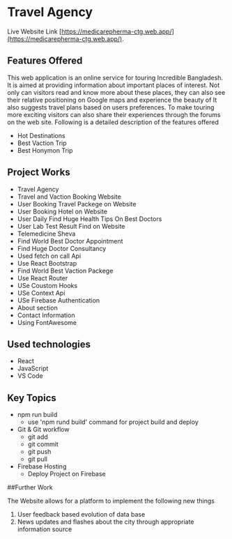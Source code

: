 # Travel Agency

Live Website Link [https://medicarepherma-ctg.web.app/](https://medicarepherma-ctg.web.app/).

## Features Offered

This web application is an online service for touring Incredible Bangladesh. It
is aimed at providing information about important places of interest. Not
only can visitors read and know more about these places, they can also
see their relative positioning on Google maps and experience the beauty of It also
suggests travel plans based on users preferences. To make touring more
exciting visitors can also share their experiences through the forums on the
web site.
Following is a detailed description of the features offered

-   Hot Destinations
-   Best Vaction Trip
-   Best Honymon Trip

## Project Works

-   Travel Agency
-   Travel and Vaction Booking Website
-   User Booking Travel Packege on Website
-   User Booking Hotel on Website
-   User Daily Find Huge Health Tips On Best Doctors
-   User Lab Test Result Find on Website
-   Telemedicine Sheva
-   Find World Best Doctor Appointment
-   Find Huge Doctor Consultancy
-   Used fetch on call Api
-   Use React Bootstrap
-   Find World Best Vaction Packege
-   Use React Router
-   USe Coustom Hooks
-   USe Context Api
-   USe Firebase Authentication
-   About section
-   Contact Information
-   Using FontAwesome

## Used technologies

-   React
-   JavaScript
-   VS Code

## Key Topics

-   npm run build
    -   use 'npm rund build' command for project build and deploy
-   Git & Git workflow
    -   git add
    -   git commit
    -   git push
    -   git pull
-   Firebase Hosting
    -   Deploy Project on Firebase

##Further Work

The Website allows for a platform to implement the following new
things

1. User feedback based evolution of data base
2. News updates and flashes about the city through appropriate information source
